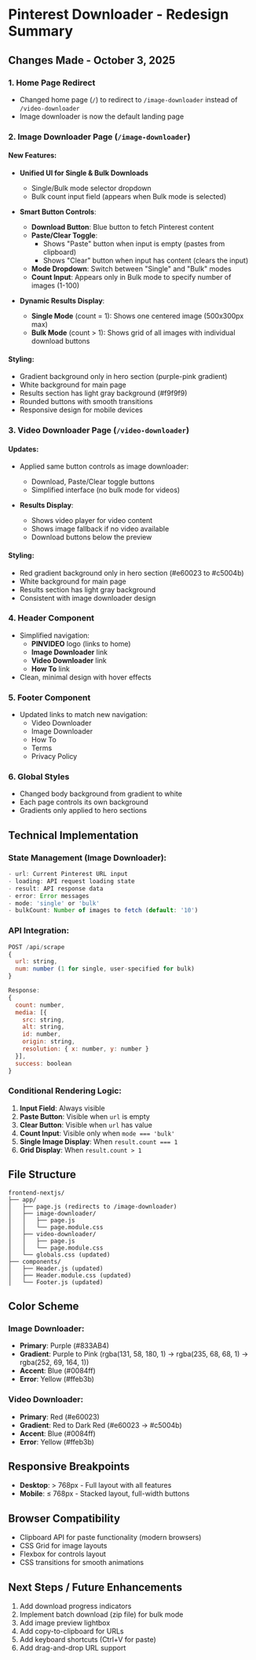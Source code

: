 # Pinterest Downloader - Redesign Summary

## Changes Made - October 3, 2025

### 1. **Home Page Redirect**
- Changed home page (`/`) to redirect to `/image-downloader` instead of `/video-downloader`
- Image downloader is now the default landing page

### 2. **Image Downloader Page** (`/image-downloader`)

#### New Features:
- **Unified UI for Single & Bulk Downloads**
  - Single/Bulk mode selector dropdown
  - Bulk count input field (appears when Bulk mode is selected)
  
- **Smart Button Controls**:
  - **Download Button**: Blue button to fetch Pinterest content
  - **Paste/Clear Toggle**: 
    - Shows "Paste" button when input is empty (pastes from clipboard)
    - Shows "Clear" button when input has content (clears the input)
  - **Mode Dropdown**: Switch between "Single" and "Bulk" modes
  - **Count Input**: Appears only in Bulk mode to specify number of images (1-100)

- **Dynamic Results Display**:
  - **Single Mode** (count = 1): Shows one centered image (500x300px max)
  - **Bulk Mode** (count > 1): Shows grid of all images with individual download buttons
  
#### Styling:
- Gradient background only in hero section (purple-pink gradient)
- White background for main page
- Results section has light gray background (#f9f9f9)
- Rounded buttons with smooth transitions
- Responsive design for mobile devices

### 3. **Video Downloader Page** (`/video-downloader`)

#### Updates:
- Applied same button controls as image downloader:
  - Download, Paste/Clear toggle buttons
  - Simplified interface (no bulk mode for videos)
  
- **Results Display**:
  - Shows video player for video content
  - Shows image fallback if no video available
  - Download buttons below the preview

#### Styling:
- Red gradient background only in hero section (#e60023 to #c5004b)
- White background for main page
- Results section has light gray background
- Consistent with image downloader design

### 4. **Header Component**
- Simplified navigation:
  - **PINVIDEO** logo (links to home)
  - **Image Downloader** link
  - **Video Downloader** link
  - **How To** link
- Clean, minimal design with hover effects

### 5. **Footer Component**
- Updated links to match new navigation:
  - Video Downloader
  - Image Downloader
  - How To
  - Terms
  - Privacy Policy

### 6. **Global Styles**
- Changed body background from gradient to white
- Each page controls its own background
- Gradients only applied to hero sections

## Technical Implementation

### State Management (Image Downloader):
```javascript
- url: Current Pinterest URL input
- loading: API request loading state
- result: API response data
- error: Error messages
- mode: 'single' or 'bulk'
- bulkCount: Number of images to fetch (default: '10')
```

### API Integration:
```javascript
POST /api/scrape
{
  url: string,
  num: number (1 for single, user-specified for bulk)
}

Response:
{
  count: number,
  media: [{
    src: string,
    alt: string,
    id: number,
    origin: string,
    resolution: { x: number, y: number }
  }],
  success: boolean
}
```

### Conditional Rendering Logic:
1. **Input Field**: Always visible
2. **Paste Button**: Visible when `url` is empty
3. **Clear Button**: Visible when `url` has value
4. **Count Input**: Visible only when `mode === 'bulk'`
5. **Single Image Display**: When `result.count === 1`
6. **Grid Display**: When `result.count > 1`

## File Structure
```
frontend-nextjs/
├── app/
│   ├── page.js (redirects to /image-downloader)
│   ├── image-downloader/
│   │   ├── page.js
│   │   └── page.module.css
│   ├── video-downloader/
│   │   ├── page.js
│   │   └── page.module.css
│   └── globals.css (updated)
├── components/
│   ├── Header.js (updated)
│   ├── Header.module.css (updated)
│   └── Footer.js (updated)
```

## Color Scheme

### Image Downloader:
- **Primary**: Purple (#833AB4)
- **Gradient**: Purple to Pink (rgba(131, 58, 180, 1) → rgba(235, 68, 68, 1) → rgba(252, 69, 164, 1))
- **Accent**: Blue (#0084ff)
- **Error**: Yellow (#ffeb3b)

### Video Downloader:
- **Primary**: Red (#e60023)
- **Gradient**: Red to Dark Red (#e60023 → #c5004b)
- **Accent**: Blue (#0084ff)
- **Error**: Yellow (#ffeb3b)

## Responsive Breakpoints
- **Desktop**: > 768px - Full layout with all features
- **Mobile**: ≤ 768px - Stacked layout, full-width buttons

## Browser Compatibility
- Clipboard API for paste functionality (modern browsers)
- CSS Grid for image layouts
- Flexbox for controls layout
- CSS transitions for smooth animations

## Next Steps / Future Enhancements
1. Add download progress indicators
2. Implement batch download (zip file) for bulk mode
3. Add image preview lightbox
4. Add copy-to-clipboard for URLs
5. Add keyboard shortcuts (Ctrl+V for paste)
6. Add drag-and-drop URL support
